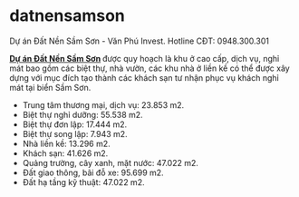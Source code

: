 # datnensamson
Dự án Đất Nền Sầm Sơn - Văn Phú Invest. Hotline CĐT: 0948.300.301
<p><a href="https://vanphugroup.com/dat-nen-sam-son/"><strong>Dự án Đất Nền Sầm Sơn</strong></a><strong> </strong>được quy hoạch là khu ở cao cấp, dịch vụ, nghỉ mát bao gồm các biệt thự, nhà vườn, các khu nhà ở liền kề có thể được xây dựng với mục đích tạo thành các khách sạn tư nhận phục vụ khách nghỉ mát tại biển Sầm Sơn.</p>
<ul><li>Trung tâm thương mại, dịch vụ: 23.853 m2.</li><li>Biệt thự nghỉ dưỡng: 55.538 m2.</li><li>Biệt thự đơn lập: 17.444 m2.</li><li>Biệt thự song lập: 7.943 m2.</li><li>Nhà liền kề: 13.296 m2.</li><li>Khách sạn: 41.626 m2.</li><li>Quảng trường, cây xanh, mặt nước: 47.022 m2.</li><li>Đất giao thông, bãi đỗ xe: 95.699 m2.</li><li>Đất hạ tầng kỹ thuật: 47.022 m2.</li></ul>
